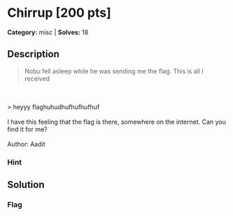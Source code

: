 # Chirrup [200 pts]

**Category:** misc
| **Solves:** 18

## Description
>Nobu fell asleep while he was sending me the flag. This is all I received<br><br>> heyyy flaghuhudhufhufhufhuf<br><br>I have this feeling that the flag is there, somewhere on the internet. Can you find it for me?<br><br>Author: Aadit

### Hint
 
## Solution

### Flag

